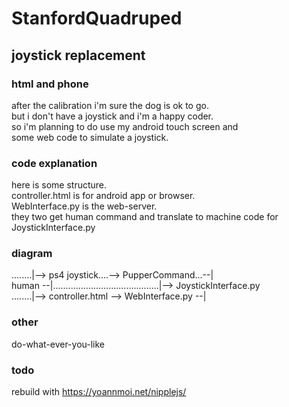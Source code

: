 # StanfordQuadruped    
## joystick replacement  
### html and phone  
after the  calibration  i'm sure the dog is ok to go.  
but i don't have a joystick and i'm a happy coder.  
so i'm planning to do use my android touch screen and  
some web code to simulate a joystick.  
  
### code explanation  
here is some structure.    
controller.html is for android app or browser.  
WebInterface.py is the web-server.    
they two get human command and translate to machine code for JoystickInterface.py  
  
   
### diagram  
  
........|--> ps4 joystick....--> PupperCommand...--|  
human --|..........................................|--> JoystickInterface.py  
........|--> controller.html --> WebInterface.py --|    

  
### other  
do-what-ever-you-like  

### todo 
rebuild with https://yoannmoi.net/nipplejs/
